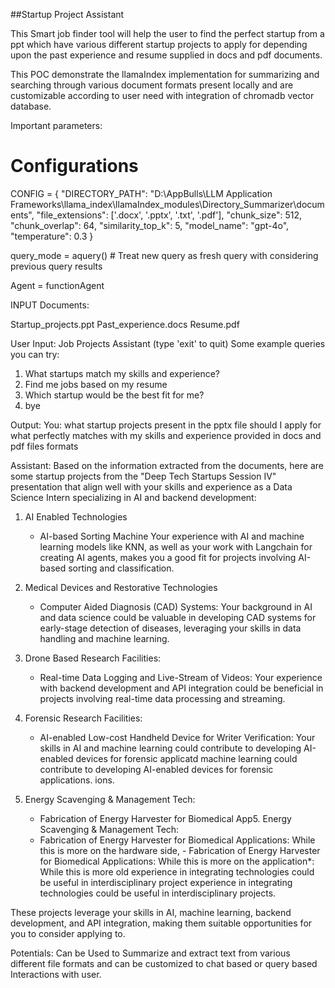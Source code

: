 ##Startup Project Assistant

This Smart job finder tool will help the user to find the perfect startup from a ppt which have various different startup projects to apply for depending upon the past experience and resume supplied in docs and pdf documents.

This POC demonstrate the llamaIndex implementation for summarizing and searching through various document formats present locally and are customizable according to user need with integration of chromadb vector database.

Important parameters:

# Configurations
CONFIG = {
    "DIRECTORY_PATH": "D:\\AppBulls\\LLM Application Frameworks\\llama_index\\llamaIndex_modules\\Directory_Summarizer\\documents",
    "file_extensions": ['.docx', '.pptx', '.txt', '.pdf'],
    "chunk_size": 512,
    "chunk_overlap": 64,
    "similarity_top_k": 5,
    "model_name": "gpt-4o",
    "temperature": 0.3
}


query_mode  = aquery() # Treat new query as fresh query with considering previous query results

Agent = functionAgent

INPUT Documents:

Startup_projects.ppt
Past_experience.docs
Resume.pdf

User Input:
Job Projects Assistant (type 'exit' to quit)
Some example queries you can try:     
1. What startups match my skills and experience?
2. Find me jobs based on my resume    
3. Which startup would be the best fit for me?
4. bye

Output:
You: what startup projects present in the pptx file should I apply for what perfectly matches with my skills and experience provided in docs and pdf files formats

Assistant: Based on the information extracted from the documents, here are some startup projects from the "Deep Tech Startups Session IV" presentation that align well with your skills and experience as a Data Science Intern specializing in AI and backend development:

1. AI Enabled Technologies
   - AI-based Sorting Machine Your experience with AI and machine learning models like KNN, as well as your work with Langchain for creating AI agents, makes you a good fit for projects involving AI-based sorting and classification.

2. Medical Devices and Restorative Technologies
   - Computer Aided Diagnosis (CAD) Systems: Your background in AI and data science could be valuable in developing CAD systems for early-stage detection of diseases, leveraging your skills in data handling and machine learning.

3. Drone Based Research Facilities:
   - Real-time Data Logging and Live-Stream of Videos: Your experience with backend development and API integration could be beneficial in projects involving real-time data processing and streaming.

4. Forensic Research Facilities:
   - AI-enabled Low-cost Handheld Device for Writer Verification: Your skills in AI and machine learning could contribute to developing AI-enabled devices for forensic applicatd machine learning could contribute to developing AI-enabled devices for forensic applications.
ions.


5. Energy Scavenging & Management Tech:
   - Fabrication of Energy Harvester for Biomedical App5. Energy Scavenging & Management Tech:
   - Fabrication of Energy Harvester for Biomedical Applications: While this is more on the hardware side,   - Fabrication of Energy Harvester for Biomedical Applications: While this is more on the application*: While this is more old experience in integrating technologies could be useful in interdisciplinary project experience in integrating technologies could be useful in interdisciplinary projects.

These projects leverage your skills in AI, machine learning, backend development, and API integration, making them suitable opportunities for you to consider applying to.

Potentials:
Can be Used to Summarize and extract text from various different file formats and can be customized to chat based or query based Interactions with user.
